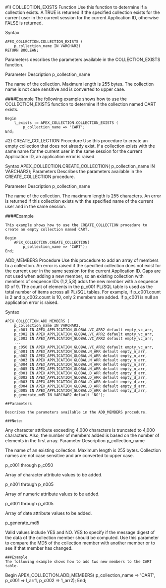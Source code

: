 #1) COLLECTION_EXISTS Function
Use this function to determine if a collection exists. A TRUE is returned if the specified collection exists for the current user in the current session for the current Application ID, otherwise FALSE is returned.

Syntax
```
APEX_COLLECTION.COLLECTION_EXISTS (
    p_collection_name IN VARCHAR2)
RETURN BOOLEAN;
```
Parameters
describes the parameters available in the COLLECTION_EXISTS function.

Parameter	Description
p_collection_name

The name of the collection. Maximum length is 255 bytes. The collection name is not case sensitive and is converted to upper case.


####Example
The following example shows how to use the COLLECTION_EXISTS function to determine if the collection named CART exists.
```
Begin
    l_exists := APEX_COLLECTION.COLLECTION_EXISTS (
        p_collection_name => 'CART';
End;
```


#2) CREATE_COLLECTION Procedure
Use this procedure to create an empty collection that does not already exist. If a collection exists with the same name for the current user in the same session for the current Application ID, an application error is raised.

Syntax
APEX_COLLECTION.CREATE_COLLECTION(
    p_collection_name IN VARCHAR2);
Parameters
Describes the parameters available in the CREATE_COLLECTION procedure.

Parameter	Description
p_collection_name

The name of the collection. The maximum length is 255 characters. An error is returned if this collection exists with the specified name of the current user and in the same session.


####Example
```
This example shows how to use the CREATE_COLLECTION procedure to create an empty collection named CART.

Begin
    APEX_COLLECTION.CREATE_COLLECTION(
        p_collection_name => 'CART');
End;
```


ADD_MEMBERS Procedure
Use this procedure to add an array of members to a collection. An error is raised if the specified collection does not exist for the current user in the same session for the current Application ID. Gaps are not used when adding a new member, so an existing collection with members of sequence IDs (1,2,5,8) adds the new member with a sequence ID of 9. The count of elements in the p_c001 PL/SQL table is used as the total number of items across all PL/SQL tables. For example, if p_c001.count is 2 and p_c002.count is 10, only 2 members are added. If p_c001 is null an application error is raised.

Syntax
```
APEX_COLLECTION.ADD_MEMBERS (
    p_collection_name IN VARCHAR2,
    p_c001 IN APEX_APPLICATION_GLOBAL.VC_ARR2 default empty_vc_arr,
    p_c002 IN APEX_APPLICATION_GLOBAL.VC_ARR2 default empty_vc_arr,
    p_c003 IN APEX_APPLICATION_GLOBAL.VC_ARR2 default empty_vc_arr,
    ...
    p_c050 IN APEX_APPLICATION_GLOBAL.VC_ARR2 default empty_vc_arr,
    p_n001 IN APEX_APPLICATION_GLOBAL.N_ARR default empty_n_arr,
    p_n002 IN APEX_APPLICATION_GLOBAL.N_ARR default empty_n_arr,
    p_n003 IN APEX_APPLICATION_GLOBAL.N_ARR default empty_n_arr,
    p_n004 IN APEX_APPLICATION_GLOBAL.N_ARR default empty_n_arr,
    p_n005 IN APEX_APPLICATION_GLOBAL.N_ARR default empty_n_arr,
    p_d001 IN APEX_APPLICATION_GLOBAL.D_ARR default empty_d_arr,
    p_d002 IN APEX_APPLICATION_GLOBAL.D_ARR default empty_d_arr,
    p_d003 IN APEX_APPLICATION_GLOBAL.D_ARR default empty_d_arr,
    p_d004 IN APEX_APPLICATION_GLOBAL.D_ARR default empty_d_arr,
    p_d005 IN APEX_APPLICATION_GLOBAL.D_ARR default empty_d_arr,
    p_generate_md5 IN VARCHAR2 default 'NO');
    ```
##Parameters

Describes the parameters available in the ADD_MEMBERS procedure.

###Note:
```
Any character attribute exceeding 4,000 characters is truncated to 4,000 characters. Also, the number of members added is based on the number of elements in the first array.
Parameter	Description
p_collection_name

The name of an existing collection. Maximum length is 255 bytes. Collection names are not case sensitive and are converted to upper case.

p_c001 through p_c050

Array of character attribute values to be added.

p_n001 through p_n005

Array of numeric attribute values to be added.

p_d001 through p_d005

Array of date attribute values to be added.

p_generate_md5

Valid values include YES and NO. YES to specify if the message digest of the data of the collection member should be computed. Use this parameter to compare the MD5 of the collection member with another member or to see if that member has changed.
```
###Example
The following example shows how to add two new members to the CART table.
```
Begin
    APEX_COLLECTION.ADD_MEMBERS(
        p_collection_name => 'CART',
        p_c001 => l_arr1,
        p_c002 => 1_arr2);
End;
```
